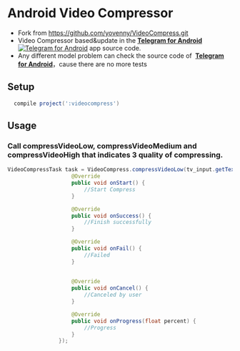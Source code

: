 # Android Video Compressor
- Fork from https://github.com/yovenny/VideoCompress.git
- Video Compressor based&update in the [**Telegram for Android**](https://github.com/DrKLO/Telegram) [![Telegram for Android](https://raw.githubusercontent.com/lalongooo/VideoCompressor/master/images/ic_launcher.png)](https://github.com/DrKLO/Telegram) app source code.
- Any different model problem can check the source code of  [**Telegram for Android**](https://github.com/DrKLO/Telegram)，cause there are no more tests
## Setup
```groovy
  compile project(':videocompress')
```

## Usage
### Call compressVideoLow, compressVideoMedium and compressVideoHigh that indicates 3 quality of compressing.

```java
VideoCompressTask task = VideoCompress.compressVideoLow(tv_input.getText().toString(), destPath, new VideoCompress.CompressListener() {
                    @Override
                    public void onStart() {
                        //Start Compress
                    }

                    @Override
                    public void onSuccess() {
                        //Finish successfully
                    }

                    @Override
                    public void onFail() {
                        //Failed
                    }
                    
                    
                    @Override
                    public void onCancel() {
                        //Canceled by user
                    }

                    @Override
                    public void onProgress(float percent) {
                        //Progress
                    }
                });
```                

